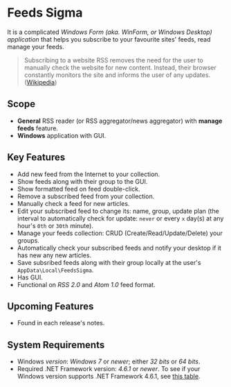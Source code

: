 # Feeds Sigma
It is a complicated *Windows Form (aka. WinForm, or Windows Desktop) application* that helps you subscribe to your favourite sites' feeds, read manage your feeds. 
> Subscribing to a website RSS removes the need for the user to manually check the website for new content. Instead, their browser constantly monitors the site and informs the user of any updates. ([Wikipedia](https://en.wikipedia.org/wiki/RSS))
## Scope
- **General** RSS reader (or RSS aggregator/news aggregator) with **manage feeds** feature.
- **Windows** application with GUI.
## Key Features
- Add new feed from the Internet to your collection.
- Show feeds along with their group to the GUI.
- Show formatted feed on feed double-click.
- Remove a subscribed feed from your collection.
- Manually check a feed for new articles.
- Edit your subscribed feed to change its: name, group, update plan (the interval to automatically check for update: `never` or every `x` day(s) at any hour's `0th` or `30th` minute).
- Manage your feeds collection: CRUD (Create/Read/Update/Delete) your groups.
- Automatically check your subscribed feeds and notify your desktop if it has new any new articles.
- Save subsribed feeds along with their group locally at the user's `AppData\Local\FeedsSigma`.
- Has GUI.
- Functional on *RSS 2.0* and *Atom 1.0* feed format.
## Upcoming Features
- Found in each release's notes.
## System Requirements
- Windows *version*: *Windows 7* or *newer*; either *32 bits* or *64 bits*.
- Required .NET Framework version: *4.6.1* or *newer*. To see if your Windows version supports .NET Framework 4.6.1, see [this table](https://docs.microsoft.com/en-us/dotnet/framework/get-started/system-requirements#supported-client-operating-systems).
